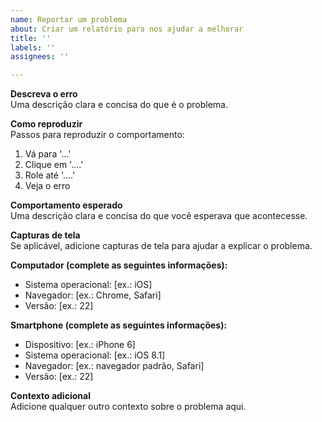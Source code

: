 ```yaml
---
name: Reportar um problema
about: Criar um relatório para nos ajudar a melhorar
title: ''
labels: ''
assignees: ''

---
```


**Descreva o erro**  
Uma descrição clara e concisa do que é o problema.

**Como reproduzir**  
Passos para reproduzir o comportamento:  
1. Vá para '...'  
2. Clique em '....'  
3. Role até '....'  
4. Veja o erro  

**Comportamento esperado**  
Uma descrição clara e concisa do que você esperava que acontecesse.

**Capturas de tela**  
Se aplicável, adicione capturas de tela para ajudar a explicar o problema.

**Computador (complete as seguintes informações):**  
 - Sistema operacional: [ex.: iOS]  
 - Navegador: [ex.: Chrome, Safari]  
 - Versão: [ex.: 22]  

**Smartphone (complete as seguintes informações):**  
 - Dispositivo: [ex.: iPhone 6]  
 - Sistema operacional: [ex.: iOS 8.1]  
 - Navegador: [ex.: navegador padrão, Safari]  
 - Versão: [ex.: 22]  

**Contexto adicional**  
Adicione qualquer outro contexto sobre o problema aqui.
